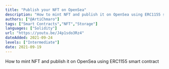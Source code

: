 ```yaml
---
title: "Publish your NFT on OpenSea"
description: "How to mint NFT and publish it on OpenSea using ERC1155 smart contract"
authors: ["@ArtiChmaro"]
tags: ["Smart Contracts","NFT","Storage"]
languages: ["Solidity"]
url: "https://youtu.be/J4p1sdo3Rz4"
dateAdded: 2021-09-24
levels: ["Intermediate"]
date: 2021-09-19
---
```


How to mint NFT and publish it on OpenSea using ERC1155 smart contract